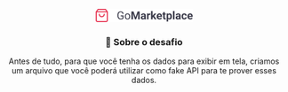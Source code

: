 <p align="center">
  <a href="" rel="noopener">
    <img src="./docs/logo.png" alt="Project logo">
  </a>
</p>

<h3 align="center">
🚀 Sobre o desafio
</h3>

<p align="center">
 Antes de tudo, para que você tenha os dados para exibir em tela, criamos um arquivo que você poderá utilizar como fake API para te prover esses dados.
 </p>
<br>


